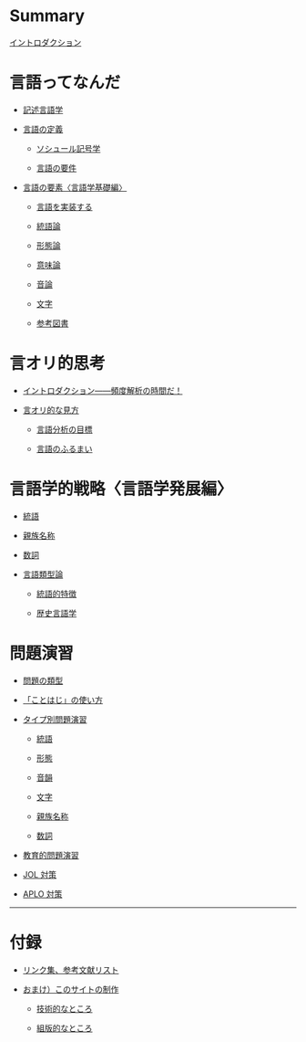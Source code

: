 # Summary

[イントロダクション](./chapter_1.md)

# 言語ってなんだ

- [記述言語学]()

- [言語の定義](第1章/言語の定義.md)

    - [ソシュール記号学]()

    - [言語の要件]()

- [言語の要素〈言語学基礎編〉]()

    - [言語を実装する]()

    - [統語論]()

    - [形態論]()

    - [意味論]()

    - [音論]()

    - [文字]()

    - [参考図書]()

# 言オリ的思考

- [イントロダクション――頻度解析の時間だ！]()

- [言オリ的な見方]()

    - [言語分析の目標]()

    - [言語のふるまい]()

# 言語学的戦略〈言語学発展編〉

- [統語]()

- [親族名称]()

- [数詞]()

- [言語類型論]()

    - [統語的特徴]()

    - [歴史言語学]()

# 問題演習

- [問題の類型]()

- [「ことはじ」の使い方]()

- [タイプ別問題演習]()

    - [統語]()

    - [形態]()

    - [音韻]()

    - [文字]()

    - [親族名称]()

    - [数詞]()

- [教育的問題演習]()

- [JOL 対策]()

- [APLO 対策]()

---

# 付録

- [リンク集、参考文献リスト](付録/リンク集.md)

- [おまけ）このサイトの制作](付録/おまけ.md)

    - [技術的なところ](付録/おまけ_技術的なところ.md)

    - [組版的なところ](付録/おまけ_組版的なところ.md)